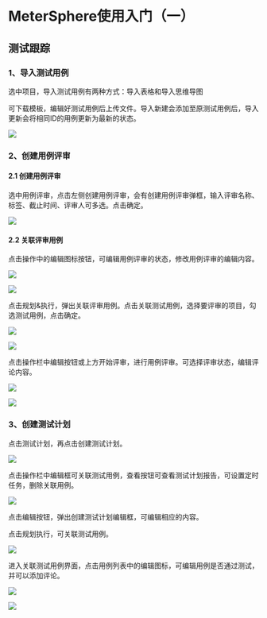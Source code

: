 # MeterSphere使用入门（一）

## 测试跟踪

### 1、导入测试用例

选中项目，导入测试用例有两种方式：导入表格和导入思维导图

可下载模板，编辑好测试用例后上传文件。导入新建会添加至原测试用例后，导入更新会将相同ID的用例更新为最新的状态。

![](https://raw.githubusercontent.com/yixiaobaiio/hexo-blogs/96ce8e0b2a7a026a5f406d3a75c8d0788466760c/source/img/MeterSphere/1.png)

### 2、创建用例评审

#### 2.1 创建用例评审

选中用例评审，点击左侧创建用例评审，会有创建用例评审弹框，输入评审名称、标签、截止时间、评审人可多选。点击确定。

![](https://raw.githubusercontent.com/yixiaobaiio/hexo-blogs/96ce8e0b2a7a026a5f406d3a75c8d0788466760c/source/img/MeterSphere/2.png)

#### 2.2  关联评审用例

点击操作中的编辑图标按钮，可编辑用例评审的状态，修改用例评审的编辑内容。

![](https://raw.githubusercontent.com/yixiaobaiio/hexo-blogs/master/source/img/MeterSphere/3.png)

![](https://raw.githubusercontent.com/yixiaobaiio/hexo-blogs/master/source/img/MeterSphere/4.png)

点击规划&执行，弹出关联评审用例。点击关联测试用例，选择要评审的项目，勾选测试用例，点击确定。

![](https://raw.githubusercontent.com/yixiaobaiio/hexo-blogs/master/source/img/MeterSphere/5.png)

![](https://raw.githubusercontent.com/yixiaobaiio/hexo-blogs/master/source/img/MeterSphere/6.png)

点击操作栏中编辑按钮或上方开始评审，进行用例评审。可选择评审状态，编辑评论内容。

![](https://raw.githubusercontent.com/yixiaobaiio/hexo-blogs/master/source/img/MeterSphere/7.png)

![](https://raw.githubusercontent.com/yixiaobaiio/hexo-blogs/master/source/img/MeterSphere/8.png)

### 3、创建测试计划

点击测试计划，再点击创建测试计划。

![](https://raw.githubusercontent.com/yixiaobaiio/hexo-blogs/master/source/img/MeterSphere/9.png)

点击操作栏中编辑框可关联测试用例，查看按钮可查看测试计划报告，可设置定时任务，删除关联用例。

![](https://raw.githubusercontent.com/yixiaobaiio/hexo-blogs/master/source/img/MeterSphere/12.png)

点击编辑按钮，弹出创建测试计划编辑框，可编辑相应的内容。

点击规划执行，可关联测试用例。

![](https://raw.githubusercontent.com/yixiaobaiio/hexo-blogs/master/source/img/MeterSphere/10.png)

进入关联测试用例界面，点击用例列表中的编辑图标，可编辑用例是否通过测试，并可以添加评论。

![](https://raw.githubusercontent.com/yixiaobaiio/hexo-blogs/master/source/img/MeterSphere/11.png)

![](https://raw.githubusercontent.com/yixiaobaiio/hexo-blogs/master/source/img/MeterSphere/14.png)